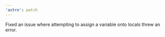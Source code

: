```yaml
---
'astro': patch
---
```


Fixed an issue where attempting to assign a variable onto locals threw an error.
